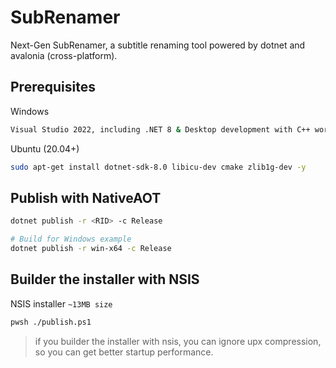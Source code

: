 # SubRenamer

Next-Gen SubRenamer, a subtitle renaming tool powered by dotnet and avalonia (cross-platform).

## Prerequisites

Windows

```bash
Visual Studio 2022, including .NET 8 & Desktop development with C++ workload.
```

Ubuntu (20.04+)

```bash
sudo apt-get install dotnet-sdk-8.0 libicu-dev cmake zlib1g-dev -y
```

## Publish with NativeAOT

```bash
dotnet publish -r <RID> -c Release

# Build for Windows example
dotnet publish -r win-x64 -c Release
```

## Builder the installer with NSIS

NSIS installer `~13MB size`

```bash
pwsh ./publish.ps1
```

> if you builder the installer with nsis, you can ignore upx compression, so you can get better startup performance.
